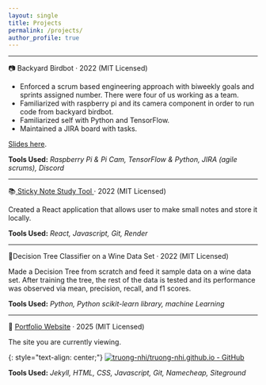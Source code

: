 ```yaml
---
layout: single
title: Projects
permalink: /projects/
author_profile: true
---
```

---
<!--(https://github.com/R-Has/Racer-4-->
📷 Backyard Birdbot &middot; 2022 (MIT Licensed)
* Enforced a scrum based engineering approach with biweekly goals and sprints assigned number. There were four of us working as a team.
* Familiarized with raspberry pi and its camera component in order to run code from backyard birdbot.
* Familiarized self with Python and TensorFlow.
* Maintained a JIRA board with tasks.

 [Slides here](..\assets\ppt\Backyard_BirdBot_Racer4.pdf).

 **Tools Used:** *Raspberry Pi & Pi Cam, TensorFlow & Python, JIRA (agile scrums), Discord*


---
📚[
Sticky Note Study Tool
](https://nhi-truong-swe432-hw4.onrender.com
) &middot; 2022 (MIT Licensed)

Created a React application that allows user to make small notes and store it locally.

**Tools Used:** *React, Javascript, Git, Render*

---
🍷Decision Tree Classifier on a Wine Data Set
 &middot; 2022 (MIT Licensed)
 
Made a Decision Tree from scratch and feed it sample data on a wine data set. After training the tree, the rest of the data is tested and its performance was observed via  mean, precision, recall, and f1 scores.

**Tools Used:** *Python, Python scikit-learn library, machine Learning*

---
📄 [Portfolio Website](https://github.com/truong-nhi/truong-nhi.github.io) &middot; 2025 (MIT Licensed)

The site you are currently viewing. 


 
{: style="text-align: center;"}
[![truong-nhi/truong-nhi.github.io - GitHub](https://gh-card.dev/repos/truong-nhi/truong-nhi.github.io.svg)](https://github.com/truong-nhi/truong-nhi.github.io)

**Tools Used:** *Jekyll, HTML, CSS, Javascript, Git, Namecheap, Siteground*